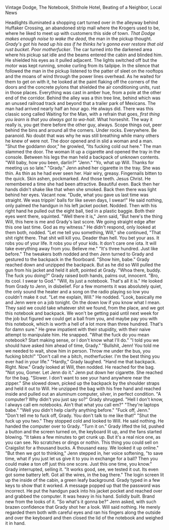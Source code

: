 
Vintage Dodge, The Notebook, Shithole Hotel, Beating of a Neighbor, Local News

  Headlights illuminated a shopping cart turned over in the alleyway behind Huffaker Crossing, an abandoned strip mall where the Krogers used to be, where he liked to meet up with customers this side of town. *That Dodge makes enough noise to wake the dead*, the man in the pickup thought. *Grady's got his head up his ass if he thinks he's gonna ever restore that old rust bucket. Poor motherfucker*. The car turned into the darkened area where his pickup sat idle and the beams entered the cabin and blinded him. He shielded his eyes as it pulled adjacent. The lights switched off but the motor was kept running, smoke curling from its tailpipe. In the silence that followed the man in the pickup listened to the patter of sleet on the rooftops and the moans of wind through the power lines overhead. As he waited for them to get on with it, he looked at the paint flaking off the corners of the doors and the concrete pylons that shielded the air conditioning units, rust in those places. Everything was cast in amber hue, from a pole at the other end of the corridor. Behind the alley was a thin tree line, behind which was an unused railroad track and beyond that a trailer park of Mexicans.
  The man had arrived nearly half an hour ago. He always did. There was this classic song called Waiting for the Man, with a refrain that goes, *first thing you learn is that you always got to wa-hait*. What horseshit. The way it really is, you get there before the other guy, always. Scope things out, peer behind the bins and around all the corners. Under rocks. Everywhere. Be paranoid. No doubt that was why he was still breathing while many others he knew of were not.
  The door opened and in slid a woman and a man. 
  "Shut the goddamn door," he growled, "Its fucking cold out here."
  The man slammed the door. The woman lit up a cigarette and opened the tray in the console. Between his legs the man held a backpack of unknown contents.
  "Will baby, how you been, darlin?"
  "Jenn."
  "Yo, what up Will. Thanks for meeting us so late."
  "Grady."
  Jenn ashed her cigarette in the tray. She was thin. As thin as he had ever seen her. Hair wiry, greasy. Fingernails bitten to the quick. Skin ashen, pockmarked. And those teeth. Jesus Christ. He remembered a time she had been attractive. Beautiful even. Back then her hands didn't shake like that when she smoked. Back then there was light behind her eyes. Vacant now.
  "Dude, what you gave us last time was straight. We was trippin' balls for like seven days, I swear!"
  He said nothing, only palmed the handgun in his left jacket pocket. Nodded. Then with his right hand he pulled out the eight ball, tied in a plastic baggie. Both their eyes went there, squinted.
  "Well there it is," Jenn said, "But here's the thing Will, this here is me and Grady's last score. We going straight edge after this one last time. God as my witness."
  He didn't respond, only looked at them both, nodded.
  "Let me tell you something, Will," she continued, "That shit right there. That shit will kill you. Deader than hell. You bet your ass. It robs you of your life. It robs you of your kids. It don't care one iota. It will take everything away from you. Believe me."
  "It's three hundred. Just like before."
  The tweakers both nodded and then Jenn turned to Grady and gestured to the backpack in the floorboard.
  "Show him, babe."
  Grady reached down and unzipped the backpack. But as he did so Will pulled the gun from his jacket and held it aloft, pointed at Grady.
  "Whoa there, buddy. The fuck you doing?"
  Grady raised both hands, palms out, innocent.
  "Bro, its cool. I swear to God."
  "Will, its just a notebook. That's all it is."
  He looked from Grady to Jenn, in disbelief. For a few moments it was absolutely quiet, the only sound the heater and a song on the radio playing so low you couldn't make it out.
  "Let me explain, Will."
  He nodded.
  "Look, basically me and Jenn were on a job tonight. On the down low if you know what I mean. They said we could take whatever shit we found, from the place, and we got this notebook and backpack. We won't be getting paid until next week for the job but figured we could get a ball from you, and maybe pay you with this notebook, which is worth a hell of a lot more than three hundred. That's for damn sure."
  He grew impatient with their stupidity, with their naive attempt to manipulate him. He snapped. "What the fuck do you mean notebook? Start making sense, or I don't know what I'll do."
  "I told you we should have asked him ahead of time, Grady."
  "Bullshit, Jenn! You told me we needed to wait, show him in person. Throw me under the bus, you fucking bitch!"
  "Don't call me a bitch, motherfucker. I'm the best thing you ever had in your life."
  "Hardly," Grady laughed.
  "Hand me that backpack. Right. Now."
  Grady looked at Will, then nodded. He reached for the bag.
  "Not you, Gomer. Let Jenn do it."
  Jenn put down her cigarette. She reached for the bag.
  "Slower. I don't want to see your hand anywhere near the zipper."
  She slowed down, picked up the backpack by the shoulder straps and held it out to Will. He unzipped the bag with his free hand and reached inside and pulled out an aluminum computer, silver, in perfect condition.
  "A computer? Why didn't you just say so?"
  Grady shrugged.
  "Hell I don't know, I always call em notebooks. Ain't that what you call em?"
  "They're laptops babe."
  "Well you didn't help clarify anything before."
  "Fuck off, Jenn."
  "Don't tell me to fuck off, Grady. You don't talk to me like that!"
	"Shut the fuck up you two."
	They stopped cold and looked to Will. He said nothing. He handed the computer over to Grady.
	"Turn it on."
	Grady lifted the lid, pushed a button and the screen turned on, the keyboard lit up, and the fans started blowing.
	"It takes a few minutes to get crunk up. But it's a real nice one, as you can see. No scratches or dings or nothin. This thing you could sell on Craigslist for a thousand bucks. A thousand easy. We looked it up online."
  "But then we got to thinking," Jenn stepped in, her voice softening, "to save time, what if you just let us give it to you in exchange for a ball? Then you could make a ton off just this one score. Just this one time, you know."
  Grady interrupted, selling it.
  "It works good, see, we tested it out. Its even got some battery left. Got all the wires, in the bag there."
  The login screen lit up the inside of the cabin, a green leafy background. Grady typed in a few keys to show that it worked. A message popped up that the password was incorrect.
  He put the handgun pack into his jacket pocket and reached over and grabbed the computer. It was heavy in his hand. Solidly  built. Brand new from the looks of it.
  "So what's it gonna be?" Jenn asked, with such brazen confidence that Grady shot her a look.
  Will said nothing. He merely regarded them both with careful eyes and ran his fingers along the outside and over the keyboard and then closed the lid of the notebook and weighed it in hand.
  